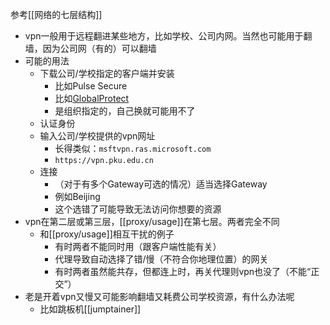 参考[[网络的七层结构]]
- vpn一般用于远程翻进某些地方，比如学校、公司内网。当然也可能用于翻墙，因为公司网（有的）可以翻墙
- 可能的用法
  - 下载公司/学校指定的客户端并安装
    - 比如Pulse Secure
    - 比如[GlobalProtect](https://www.updatestar.com/zh-cn/directdownload/globalprotect/2338326)
    - 是组织指定的，自己换就可能用不了
  - 认证身份
  - 输入公司/学校提供的vpn网址
    - 长得类似：`msftvpn.ras.microsoft.com`
    - `https://vpn.pku.edu.cn`
  - 连接
    - （对于有多个Gateway可选的情况）适当选择Gateway
    - 例如Beijing
    - 这个选错了可能导致无法访问你想要的资源
- vpn在第二层或第三层，[[proxy/usage]]在第七层。两者完全不同
  - 和[[proxy/usage]]相互干扰的例子
    - 有时两者不能同时用（跟客户端性能有关）
    - 代理导致自动选择了错/慢（不符合你地理位置）的网关
    - 有时两者虽然能共存，但都连上时，再关代理则vpn也没了（不能“正交”）
- 老是开着vpn又慢又可能影响翻墙又耗费公司学校资源，有什么办法呢
  - 比如跳板机[[jumptainer]]